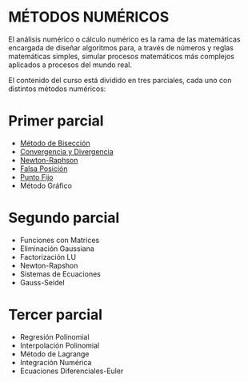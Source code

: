# MÉTODOS NUMÉRICOS

El análisis numérico o cálculo numérico es la rama de las matemáticas encargada de diseñar algoritmos para, a través de números y reglas matemáticas simples, simular procesos matemáticos más complejos aplicados a procesos del mundo real.

El contenido del curso está dividido en tres parciales, cada uno con distintos métodos numéricos:

# Primer parcial
- [Método de Bisección](https://github.com/Azazyro/Metodos-Numericos-/tree/master/Metodo%20de%20Biseccion)
- [Convergencia y Divergencia](https://github.com/Azazyro/Metodos-Numericos-/tree/master/Convergencia%20y%20Divergencia)
- [Newton-Raphson](https://github.com/Azazyro/Metodos-Numericos-/tree/master/Metodo%20de%20Newton-Raphson)
- [Falsa Posición](https://github.com/Azazyro/Metodos-Numericos-/tree/master/Metodo%20de%20Falsa%20Posicion)
- [Punto Fijo](https://github.com/Azazyro/Metodos-Numericos-/tree/master/Metodo%20de%20Punto%20Fijo)
- Método Gráfico

# Segundo parcial
- Funciones con Matrices
- Eliminación Gaussiana
- Factorización LU
- Newton-Rapshon
- Sistemas de Ecuaciones
- Gauss-Seidel

# Tercer parcial
- Regresión Polinomial
- Interpolación Polinomial
- Método de Lagrange
- Integración Numérica
- Ecuaciones Diferenciales-Euler
